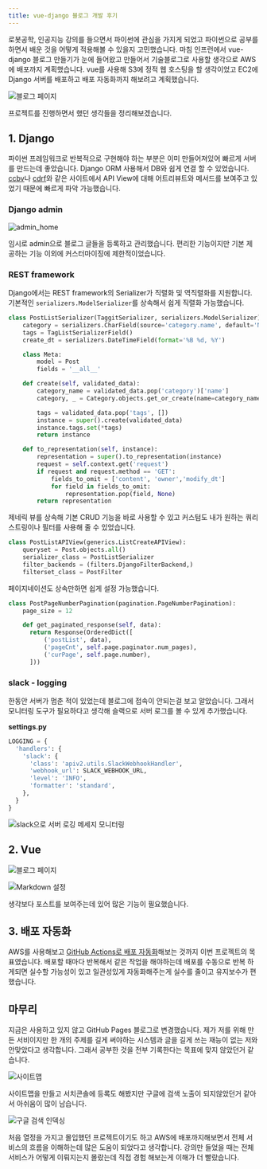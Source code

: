```yaml
---
title: vue-django 블로그 개발 후기
---
```


로봇공학, 인공지능 강의를 들으면서 파이썬에 관심을 가지게 되었고 파이썬으로 공부를 하면서 배운 것을 어떻게 적용해볼 수 있을지 고민했습니다. 마침 인프런에서 vue-django 블로그 만들기가 눈에 들어왔고 만들어서 기술블로그로 사용할 생각으로 AWS에 배포까지 계획했습니다.
vue를 사용해 S3에 정적 웹 호스팅을 할 생각이었고 EC2에 Django 서버를 배포하고 배포 자동화까지 해보려고 계획했습니다.

![블로그 페이지](https://github.com/Zamoca42/blog/assets/96982072/176eb656-2c1c-4fef-aada-249c7ae8dc16)

프로젝트를 진행하면서 했던 생각들을 정리해보겠습니다.

## 1. Django

파이썬 프레임워크로 반복적으로 구현해야 하는 부분은 이미 만들어져있어 빠르게 서버를 만드는데 좋았습니다.
Django ORM 사용해서 DB와 쉽게 연결 할 수 있었습니다.
[ccbv](https://ccbv.co.uk/)나 [cdrf](https://www.cdrf.co/)와 같은 사이트에서 API View에 대해 어트리뷰트와 메서드를 보여주고 있었기 때문에 빠르게 파악 가능했습니다.

### Django admin

![admin_home](https://github.com/Zamoca42/blog/assets/96982072/10abdd64-b558-4baa-b01c-e2f27a40a297)

임시로 admin으로 블로그 글들을 등록하고 관리했습니다. 
편리한 기능이지만 기본 제공하는 기능 이외에 커스터마이징에 제한적이었습니다.

### REST framework

Django에서는 REST framework의 Serializer가 직렬화 및 역직렬화를 지원합니다.
기본적인 `serializers.ModelSerializer`를 상속해서 쉽게 직렬화 가능했습니다.

```python
class PostListSerializer(TaggitSerializer, serializers.ModelSerializer):
	category = serializers.CharField(source='category.name', default='New')
	tags = TagListSerializerField()
	create_dt = serializers.DateTimeField(format='%B %d, %Y')

	class Meta:
		model = Post
		fields = '__all__'

	def create(self, validated_data):
		category_name = validated_data.pop('category')['name']
		category, _ = Category.objects.get_or_create(name=category_name)

		tags = validated_data.pop('tags', [])
		instance = super().create(validated_data)
		instance.tags.set(*tags)
		return instance

	def to_representation(self, instance):
		representation = super().to_representation(instance)
		request = self.context.get('request')
		if request and request.method == 'GET':
			fields_to_omit = ['content', 'owner','modify_dt']
			for field in fields_to_omit:
				representation.pop(field, None)
		return representation
```

제네릭 뷰를 상속해 기본 CRUD 기능을 바로 사용할 수 있고 커스텀도 내가 원하는 쿼리스트링이나 필터를 사용해 줄 수 있었습니다.

```python
class PostListAPIView(generics.ListCreateAPIView):
	queryset = Post.objects.all()
	serializer_class = PostListSerializer
	filter_backends = (filters.DjangoFilterBackend,)
	filterset_class = PostFilter
```

페이지네이션도 상속만하면 쉽게 설정 가능했습니다.

```py
class PostPageNumberPagination(pagination.PageNumberPagination):
    page_size = 12

    def get_paginated_response(self, data):
      return Response(OrderedDict([
          ('postList', data),
          ('pageCnt', self.page.paginator.num_pages),
          ('curPage', self.page.number),
      ]))
```

### slack - logging

한동안 서버가 멈춘 적이 있었는데 블로그에 접속이 안되는걸 보고 알았습니다.
그래서 모니터링 도구가 필요하다고 생각해 슬랙으로 서버 로그를 볼 수 있게 추가했습니다.

**settings\.py**

```py
LOGGING = {
  'handlers': {
    'slack': {
      'class': 'apiv2.utils.SlackWebhookHandler',
      'webhook_url': SLACK_WEBHOOK_URL,
      'level': 'INFO',
      'formatter': 'standard',
    },
  }
}
```

![slack으로 서버 로깅 메세지 모니터링](https://github.com/Zamoca42/blog/assets/96982072/e73f62d4-2e82-42ea-90b7-f5af2b26955e)

## 2. Vue

![블로그 페이지](https://github.com/Zamoca42/blog/assets/96982072/176eb656-2c1c-4fef-aada-249c7ae8dc16)

![Markdown 설정](https://github.com/Zamoca42/blog/assets/96982072/b34bb194-2b5f-4d2d-8a57-d70f4b9f7f00)

생각보다 포스트를 보여주는데 있어 많은 기능이 필요했습니다.

## 3. 배포 자동화

AWS를 사용해보고 [GitHub Actions로 배포 자동화](../github-actions/)해보는 것까지 이번 프로젝트의 목표였습니다. 
배포할 때마다 반복해서 같은 작업을 해야하는데 배포를 수동으로 반복 하게되면
실수할 가능성이 있고 일관성있게 자동화해주는게 실수를 줄이고 유지보수가 편했습니다.

## 마무리

지금은 사용하고 있지 않고 GitHub Pages 블로그로 변경했습니다.
제가 저를 위해 만든 서비이지만 한 개의 주제를 길게 써야하는 시스템과 글을 길게 쓰는 재능이 없는 저와 안맞았다고 생각합니다. 그래서 공부한 것을 전부 기록한다는 목표에 맞지 않았던거 같습니다.

![사이트맵](https://github.com/Zamoca42/blog/assets/96982072/bbe4c72f-05d3-4e60-ae53-759fe30075d2)

사이트맵을 만들고 서치콘솔에 등록도 해봤지만 구글에 검색 노출이 되지않았던거 같아서 아쉬움이 많이 남습니다.

![구글 검색 인덱싱](https://github.com/Zamoca42/blog/assets/96982072/e53600fc-5ee1-4923-a599-44bd05ad75c2)

처음 열정을 가지고 몰입했던 프로젝트이기도 하고 AWS에 배포까지해보면서 전체 서비스의 흐름을 이해하는데 많은 도움이 되었다고 생각합니다. 강의만 들었을 때는 전체 서비스가 어떻게 이뤄지는지 몰랐는데 직접 경험 해보는게 이해가 더 빨랐습니다.
